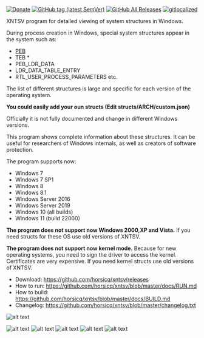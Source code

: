 [![Donate](https://img.shields.io/badge/Donate-PayPal-green.svg)](https://www.paypal.com/cgi-bin/webscr?cmd=_s-xclick&hosted_button_id=NF3FBD3KHMXDN)
[![GitHub tag (latest SemVer)](https://img.shields.io/github/tag/horsicq/xntsv.svg)](https://github.com/horsicq/xntsv/releases)
[![GitHub All Releases](https://img.shields.io/github/downloads/horsicq/xntsv/total.svg)](https://github.com/horsicq/xntsv/releases)
[![gitlocalized ](https://gitlocalize.com/repo/4736/whole_project/badge.svg)](https://github.com/horsicq/XTranslation)

XNTSV program for detailed viewing of system structures in Windows.

During process creation in Windows, special system structures appear in the system such as:

* [PEB](https://en.wikipedia.org/wiki/Process_Environment_Block)
* TEB *
* PEB_LDR_DATA
* LDR_DATA_TABLE_ENTRY
* RTL_USER_PROCESS_PARAMETERS etc.

The list of different structures is large and specific for each version of the operating system.

**You could easily add your oun structs (Edit structs/ARCH/custom.json)**

Officially it is not fully documented and change in different Windows versions.

This program shows complete information about these structures. 
It can be useful for researchers of Windows internals, as well as creators of software protection.

The program supports now:

* Windows 7
* Windows 7 SP1
* Windows 8
* Windows 8.1
* Windows Server 2016
* Windows Server 2019
* Windows 10 (all builds)
* Windows 11 (build 22000)

**The program does not support now Windows 2000,XP and Vista.** If you need structs for these OS use old versions of XNTSV.

**The program does not support now kernel mode.** Because for new operating systems, you need to sign the driver to access the kernel. Certificates are very expensive. If you need kernel structs use old versions of XNTSV.

* Download: https://github.com/horsicq/xntsv/releases
* How to run: https://github.com/horsicq/xntsv/blob/master/docs/RUN.md
* How to build: https://github.com/horsicq/xntsv/blob/master/docs/BUILD.md
* Changelog: https://github.com/horsicq/xntsv/blob/master/changelog.txt

![alt text](https://github.com/horsicq/xntsv/blob/master/mascots/xntsv.png "Mascot")

![alt text](https://github.com/horsicq/xntsv/blob/master/docs/1.png "1")
![alt text](https://github.com/horsicq/xntsv/blob/master/docs/2.png "2")
![alt text](https://github.com/horsicq/xntsv/blob/master/docs/3.png "3")
![alt text](https://github.com/horsicq/xntsv/blob/master/docs/4.png "4")
![alt text](https://github.com/horsicq/xntsv/blob/master/docs/5.png "5")
